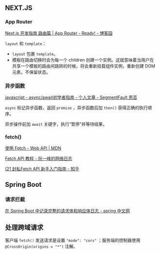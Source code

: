 ## NEXT.JS

### App Router

[Next.js 开发指南 路由篇 | App Router - Ready! - 博客园](https://www.cnblogs.com/silva/p/17948723)

`layout` 和 `template`：

- `layout` 包裹 `template`。
- 模板在路由切换时会为每一个 children 创建一个实例。这就意味着当用户在共享一个模板的路由间跳转的时候，将会重新挂载组件实例，重新创建 DOM 元素，不保留状态。

### 异步函数

[javascript - async/await初学者指南 - 个人文章 - SegmentFault 思否](https://segmentfault.com/a/1190000044032778)

`async` 标记异步函数，返回 `promise` ，异步函数后加 `then()` 获得正确的执行顺序。

异步操作前加 `await` 关键字，执行“暂停”并等待结果，

### fetch()

[使用 Fetch - Web API | MDN](https://developer.mozilla.org/zh-CN/docs/Web/API/Fetch_API/Using_Fetch)

[Fetch API 教程 - 阮一峰的网络日志](https://www.ruanyifeng.com/blog/2020/12/fetch-tutorial.html)

[(21 封私Fetch API 新手入门指南 - 知乎](https://zhuanlan.zhihu.com/p/644596660)



## Spring Boot

### 请求拦截

[在 Spring Boot 中记录完整的请求体和响应体日志 - spring 中文网](https://springdoc.cn/log-request-response-via-content-caching-warpper/)



## 处理跨域请求

客户端 `fetch()` 发送请求是设置 `"mode": "cors"` ；服务端的控制器使用 `@CrossOrigin(origins = "*")` 注解。
